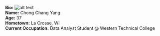 <p align=center>    
  
**Bio:**
![alt text](https://avatars.githubusercontent.com/u/194128618?s=400&u=e98fc9d96c9e63642bb7d6efc5a20c3d70449569&v=4)    
**Name:**  Chong Chang Yang    
**Age:**  37    
**Hometown:**  La Crosse, WI    
**Current Occupation:**  Data Analyst Student @ Western Technical College
